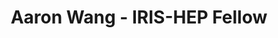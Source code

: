 ---
layout: fellow
pagetype: fellow
shortname: awang
permalink: /fellows/awang.html
fellow-name: Aaron Wang
title: Aaron Wang - IRIS-HEP Fellow
active: false
dates:
  start: 2021-01-04
  end: 2021-06-12
photo: /assets/images/team/Aaron-Wang.jpg
institution: University of Washington, Seattle
e-mail: anrunw@uw.edu
project_title: Reproducible Open Benchmark Compatibility with Jupyter Notebook
project_goal: >
    The Reproducible Open Benchmarks for Data Analysis Platform (ROB) is a platform that allows for the evaluation of different data analysis algorithms in a controlled competition-style format. But, it currently does not support python notebooks as input. The goal of this project is to add support for jupyter notebooks to the ROB.
mentors:
  - Shih-Chieh Hsu (UW)
  - Heiko Mueller (NYU)
proposal: /assets/pdf/Fellow-Aaron-Wang-Proposal.pdf
presentations:
  - title:  "Jupyter Notebook Compatibility with ROB (Reproducible Open Benchmarks for Data Analysis Platform"
    date: 2021-06-28
    url: https://indico.cern.ch/event/1041106/contributions/4373474/attachments/2272487/3859697/6_28%20IRIS-HEP.pdf
    meeting: IRIS-HEP Topical Meetings
    meetingurl: https://indico.cern.ch/event/1041106/
    recordingurl: https://www.youtube.com/watch?v=2BnMALmU5CQ
    focus-area: as
current_status: >
  <strong>December 2021</strong> - Machine Learning Intern at Pacific Northwest National Lab, Undergraduate Research Assistant at University of Washington Elementary Particle Experiment Group
github-username: anrunw
linkedin-profile: https://www.linkedin.com/in/aaron-wang-80aba3177/
---